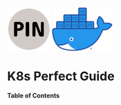 <p float="left">
    <img src="../Images/PIN.png" alt="PINLAB" height="100">
    <img src="../Images/docker.png" alt="docker" height="100">
</p>

# K8s Perfect Guide

**Table of Contents**